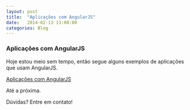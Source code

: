 ```yaml
---
layout: post
title:  "Aplicações com AngularJS"
date:   2014-02-13 13:00:00
categories: Blog
---
```


<h3>Aplicações com AngularJS</h3>
Hoje estou meio sem tempo, então segue alguns exemplos de aplicações que usam AngularJS.

<a href="http://builtwith.angularjs.org/" target="_blank">Aplicações com AngularJS</a>

Até a próxima.

Dúvidas? Entre em contato!
